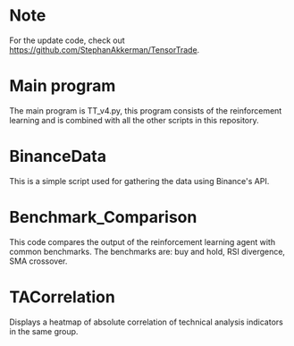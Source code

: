 # Note
For the update code, check out https://github.com/StephanAkkerman/TensorTrade.

# Main program
The main program is TT_v4.py, this program consists of the reinforcement learning and is combined with all the other scripts in this repository.

# BinanceData
This is a simple script used for gathering the data using Binance's API.

# Benchmark_Comparison
This code compares the output of the reinforcement learning agent with common benchmarks. The benchmarks are: buy and hold, RSI divergence, SMA crossover.

# TACorrelation
Displays a heatmap of absolute correlation of technical analysis indicators in the same group. 
